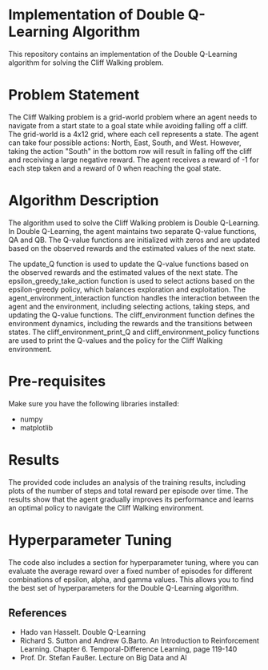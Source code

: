 
# Implementation of Double Q-Learning Algorithm

This repository contains an implementation of the Double Q-Learning algorithm for solving the Cliff Walking problem.

# Problem Statement
The Cliff Walking problem is a grid-world problem where an agent needs to navigate from a start state to a goal state while avoiding falling off a cliff. The grid-world is a 4x12 grid, where each cell represents a state. The agent can take four possible actions: North, East, South, and West. However, taking the action "South" in the bottom row will result in falling off the cliff and receiving a large negative reward. The agent receives a reward of -1 for each step taken and a reward of 0 when reaching the goal state.

# Algorithm Description
The algorithm used to solve the Cliff Walking problem is Double Q-Learning. In Double Q-Learning, the agent maintains two separate Q-value functions, QA and QB. The Q-value functions are initialized with zeros and are updated based on the observed rewards and the estimated values of the next state.

The update_Q function is used to update the Q-value functions based on the observed rewards and the estimated values of the next state. The epsilon_greedy_take_action function is used to select actions based on the epsilon-greedy policy, which balances exploration and exploitation. The agent_environment_interaction function handles the interaction between the agent and the environment, including selecting actions, taking steps, and updating the Q-value functions. The cliff_environment function defines the environment dynamics, including the rewards and the transitions between states. The cliff_environment_print_Q and cliff_environment_policy functions are used to print the Q-values and the policy for the Cliff Walking environment.

# Pre-requisites
Make sure you have the following libraries installed:

- numpy
- matplotlib

# Results
The provided code includes an analysis of the training results, including plots of the number of steps and total reward per episode over time. The results show that the agent gradually improves its performance and learns an optimal policy to navigate the Cliff Walking environment.

# Hyperparameter Tuning
The code also includes a section for hyperparameter tuning, where you can evaluate the average reward over a fixed number of episodes for different combinations of epsilon, alpha, and gamma values. This allows you to find the best set of hyperparameters for the Double Q-Learning algorithm.

## References

 -  Hado van Hasselt. Double Q-Learning
 - Richard S. Sutton and Andrew G.Barto. An Introduction to Reinforcement Learning. Chapter 6. Temporal-Difference Learning, page 119-140
 - Prof. Dr. Stefan Faußer. Lecture on Big Data and AI
 
